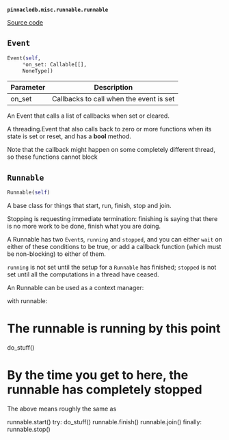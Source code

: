 **`pinnacledb.misc.runnable.runnable`** 

[Source code](https://github.com/SuperDuperDB/pinnacledb/blob/main/pinnacledb/misc/runnable/runnable.py)

## `Event` 

```python
Event(self,
     *on_set: Callable[[],
     NoneType])
```
| Parameter | Description |
|-----------|-------------|
| on_set | Callbacks to call when the event is set |

An Event that calls a list of callbacks when set or cleared.

A threading.Event that also calls back to zero or more functions when its state
is set or reset, and has a __bool__ method.

Note that the callback might happen on some completely different thread,
so these functions cannot block

## `Runnable` 

```python
Runnable(self)
```
A base class for things that start, run, finish, stop and join.

Stopping is requesting immediate termination: finishing is saying that
there is no more work to be done, finish what you are doing.

A Runnable has two `Event`s, `running` and `stopped`, and you can either
`wait` on either of these conditions to be true, or add a callback function
(which must be non-blocking) to either of them.

`running` is not set until the setup for a `Runnable` has finished;
`stopped` is not set until all the computations in a thread have ceased.

An Runnable can be used as a context manager:

with runnable:
# The runnable is running by this point
do_stuff()
# By the time you get to here, the runnable has completely stopped

The above means roughly the same as

runnable.start()
try:
do_stuff()
runnable.finish()
runnable.join()
finally:
runnable.stop()

